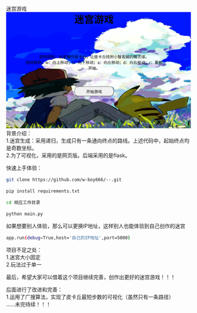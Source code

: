 迷宫游戏  
![迷宫](https://github.com/w-boy666/--/blob/main/image/Snipaste_2025-10-06_14-35-49.png)
背景介绍：  
1.迷宫生成：采用递归，生成只有一条通向终点的路线。上述代码中，起始终点均是奇数坐标。  
2.为了可视化，采用的是网页版。后端采用的是flask。  
  
快速上手体验：
```Bash
git clone https://github.com/w-boy666/--.git
```
```Bash
pip install requirements.txt
```
```Bash
cd 相应工作目录
```
```Bash
python main.py
```
如果想要别人体验，那么可以更换IP地址，这样别人也能体验到自己创作的迷宫
```Bash
app.run(debug=True,host='自己的IP地址',port=5000)
```

项目不足之处：  
1.迷宫大小固定  
2.玩法过于单一  

最后，希望大家可以借着这个项目继续完善，创作出更好的迷宫游戏！！！  

  
后面进行了改进和完善：  
1.运用了广搜算法，实现了皮卡丘最短步数的可视化（虽然只有一条路径）  
......未完待续！！！


